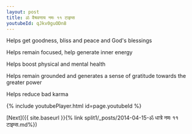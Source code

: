 ```yaml
---
layout: post
title: ॐ वैश्रवणाय नमः ११ टाइम्स
youtubeId: qJkv0guODn8
---
```

 
 
Helps get goodness, bliss and peace and God's blessings
 
Helps remain focused, help generate inner energy 
 
Helps boost physical and mental health 
 
Helps remain grounded and generates a sense of gratitude towards the greater power 
 
Helps reduce bad karma
 
 
 
 


{% include youtubePlayer.html id=page.youtubeId %}
 
[Next]({{ site.baseurl }}{% link  split1/_posts/2014-04-15-ॐ धात्रे नमः ११ टाइम्स.md%})
 
